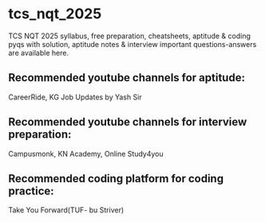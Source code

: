 # tcs_nqt_2025

TCS NQT 2025 syllabus, free preparation, cheatsheets, aptitude & coding pyqs with solution, aptitude notes & interview important questions-answers are available here.

## Recommended youtube channels for aptitude:
CareerRide, KG Job Updates by Yash Sir

## Recommended youtube channels for interview preparation: 
Campusmonk, KN Academy, Online Study4you

## Recommended coding platform for coding practice: 
Take You Forward(TUF- bu Striver)
